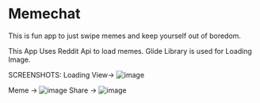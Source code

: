 # Memechat
This is fun app to just swipe memes and keep yourself out of boredom.

This App Uses Reddit Api to load memes.
Glide Library is used for Loading Image.

SCREENSHOTS:
Loading 
View->
![image](https://user-images.githubusercontent.com/92294717/230591945-2d040fe5-7162-4b4d-9e92-7c5c79a8a305.png)

Meme ->
![image](https://user-images.githubusercontent.com/92294717/230592093-efb5e922-4d02-441e-a825-851a63952581.png)
Share ->
![image](https://user-images.githubusercontent.com/92294717/230592745-2bb6af94-92fe-4a6c-93d6-02526fe20a44.png)
